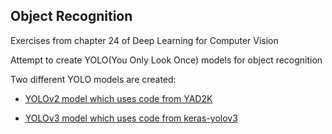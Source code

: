 ## Object Recognition

Exercises from chapter 24 of Deep Learning for Computer Vision

Attempt to create YOLO(You Only Look Once) models for object recognition

Two different YOLO models are created:

* [YOLOv2 model which uses code from YAD2K](yolov2)

* [YOLOv3 model which uses code from keras-yolov3](yolov3)